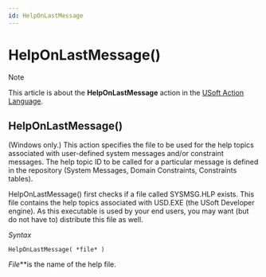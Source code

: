 ```yaml
---
id: HelpOnLastMessage
---
```


# HelpOnLastMessage()



> [!NOTE]
> This article is about the **HelpOnLastMessage** action in the [USoft Action Language](/docs/Task_flow/Action_Language_reference/USoft_Action_Language.md).

## **HelpOnLastMessage()**

(Windows only.) This action specifies the file to be used for the help topics associated with user-defined system messages and/or constraint messages. The help topic ID to be called for a particular message is defined in the repository (System Messages, Domain Constraints, Constraints tables).

HelpOnLastMessage() first checks if a file called SYSMSG.HLP exists. This file contains the help topics associated with USD.EXE (the USoft Developer engine). As this executable is used by your end users, you may want (but do not have to) distribute this file as well.

*Syntax*

```
HelpOnLastMessage( *file* )
```

*File***is the name of the help file.